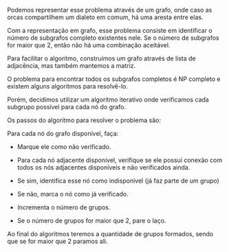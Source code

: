 Podemos representar esse problema através de um grafo, onde caso as orcas compartilhem um dialeto em comum, há uma aresta entre elas.

Com a representação em grafo, esse problema consiste em identificar o número de subgrafos completo existentes nele. Se o número de subgrafos for maior que 2, então não há uma combinação aceitável.

Para facilitar o algoritmo, construímos um grafo através de lista de adjacência, mas também mantemos a matriz.

O problema para encontrar todos os subgrafos completos é NP completo e existem alguns algoritmos para resolvê-lo. 

Porém, decidimos utilizar um algoritmo iterativo onde verificamos cada subgrupo possível para cada nó do grafo.

Os passos do algoritmo para resolver o problema são:

Para cada nó do grafo disponível, faça:

- Marque ele como não verificado.

- Para cada nó adjacente disponível, verifique se ele possui conexão com todos os nós adjacentes disponíveis e não verificados ainda.
- Se sim, identifica esse nó como indisponível (já faz parte de um grupo)
- Se não, marca o nó como já verificado.

- Incrementa o número de grupos.

- Se o número de grupos for maior que 2, pare o laço.

Ao final do algoritmos teremos a quantidade de grupos formados, sendo que se for maior que 2 paramos ali.
